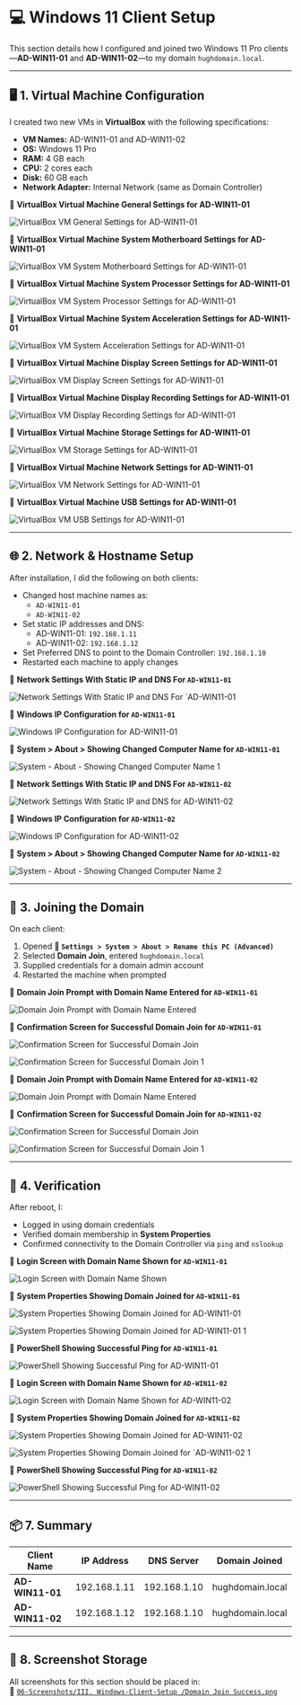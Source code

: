 # 💻 Windows 11 Client Setup

This section details how I configured and joined two Windows 11 Pro clients—**AD-WIN11-01** and **AD-WIN11-02**—to my domain `hughdomain.local`.

---

## 🖥️ 1. Virtual Machine Configuration

I created two new VMs in **VirtualBox** with the following specifications:

- **VM Names:** AD-WIN11-01 and AD-WIN11-02
- **OS:** Windows 11 Pro
- **RAM:** 4 GB each
- **CPU:** 2 cores each
- **Disk:** 60 GB each
- **Network Adapter:** Internal Network (same as Domain Controller)

📸 **VirtualBox Virtual Machine General Settings for AD-WIN11-01**

![VirtualBox VM General Settings for AD-WIN11-01](https://github.com/user-attachments/assets/8da28c73-02bf-4688-b908-1af65d8b30e5)

📸 **VirtualBox Virtual Machine System Motherboard Settings for AD-WIN11-01**

![VirtualBox VM System Motherboard Settings for AD-WIN11-01](https://github.com/user-attachments/assets/dd51caf8-2558-497c-baf8-6e6b83042bf2)

📸 **VirtualBox Virtual Machine System Processor Settings for AD-WIN11-01**

![VirtualBox VM System Processor Settings for AD-WIN11-01](https://github.com/user-attachments/assets/3febf267-9362-45f6-be6c-7edb8149189e)

📸 **VirtualBox Virtual Machine System Acceleration Settings for AD-WIN11-01**

![VirtualBox VM System Acceleration Settings for AD-WIN11-01](https://github.com/user-attachments/assets/82c218ca-a10f-4561-94cc-53fd3d8738a7)

📸 **VirtualBox Virtual Machine Display Screen Settings for AD-WIN11-01**

![VirtualBox VM Display Screen Settings for AD-WIN11-01](https://github.com/user-attachments/assets/5395c314-ac3d-4826-b21a-bfc9ed74732a)

📸 **VirtualBox Virtual Machine Display Recording Settings for AD-WIN11-01**

![VirtualBox VM Display Recording Settings for AD-WIN11-01](https://github.com/user-attachments/assets/76037d83-952d-4d58-bc2e-4bf21267e024)

📸 **VirtualBox Virtual Machine Storage Settings for AD-WIN11-01**

![VirtualBox VM Storage Settings for AD-WIN11-01](https://github.com/user-attachments/assets/c7329dad-1fd4-4999-af5e-d28656bbda93)

📸 **VirtualBox Virtual Machine Network Settings for AD-WIN11-01**

![VirtualBox VM Network Settings for AD-WIN11-01](https://github.com/user-attachments/assets/e6e8b8a7-8baa-4498-84a7-448d5aabf7e7)

📸 **VirtualBox Virtual Machine USB Settings for AD-WIN11-01**

![VirtualBox VM USB Settings for AD-WIN11-01](https://github.com/user-attachments/assets/e2219acf-0c0d-4e36-84a4-edfbcf93e087)


---

## 🌐 2. Network & Hostname Setup

After installation, I did the following on both clients:

- Changed host machine names as:
  - `AD-WIN11-01`
  - `AD-WIN11-02`
- Set static IP addresses and DNS:
  - AD-WIN11-01: `192.168.1.11`
  - AD-WIN11-02: `192.168.1.12`
- Set Preferred DNS to point to the Domain Controller: `192.168.1.10`
- Restarted each machine to apply changes

📸 **Network Settings With Static IP and DNS For `AD-WIN11-01`**

![Network Settings With Static IP and DNS For `AD-WIN11-01](https://github.com/user-attachments/assets/56804e76-f1bd-4fa3-9dfe-b085a1fe9e43)

📸 **Windows IP Configuration for `AD-WIN11-01`**

![Windows IP Configuration for AD-WIN11-01](https://github.com/user-attachments/assets/365b1b19-fbcc-42b7-b29f-724e88b716a2)

📸 **System > About > Showing Changed Computer Name for `AD-WIN11-01`**

![System - About - Showing Changed Computer Name 1](https://github.com/user-attachments/assets/1e124501-0f94-413e-a88c-3681087c3c99)

📸 **Network Settings With Static IP and DNS For `AD-WIN11-02`**

![Network Settings With Static IP and DNS for AD-WIN11-02](https://github.com/user-attachments/assets/de6ebac8-5a3a-4c6e-8197-cbe4b5aaec2c)

📸 **Windows IP Configuration for `AD-WIN11-02`**

![Windows IP Configuration for AD-WIN11-02](https://github.com/user-attachments/assets/4dff8c8c-ee88-4877-974f-5e48629e5403)

📸 **System > About > Showing Changed Computer Name for `AD-WIN11-02`**

![System - About - Showing Changed Computer Name 2](https://github.com/user-attachments/assets/ebaa5a2f-a68b-498c-bb81-586313001efc)

---

## 🏢 3. Joining the Domain

On each client:

1. Opened **📂 `Settings > System > About > Rename this PC (Advanced)`**
2. Selected **Domain Join**, entered `hughdomain.local`
3. Supplied credentials for a domain admin account
4. Restarted the machine when prompted

📸 **Domain Join Prompt with Domain Name Entered for `AD-WIN11-01`**

![Domain Join Prompt with Domain Name Entered](https://github.com/user-attachments/assets/dc7540d2-de7f-4f32-be2b-fcf0998c53f1)

📸 **Confirmation Screen for Successful Domain Join for `AD-WIN11-01`**

![Confirmation Screen for Successful Domain Join](https://github.com/user-attachments/assets/84a03122-8d70-48ac-b7d3-e7a9b464722f)

![Confirmation Screen for Successful Domain Join 1](https://github.com/user-attachments/assets/06c695ad-39af-4467-b560-ba8d8d600e10)

📸 **Domain Join Prompt with Domain Name Entered for `AD-WIN11-02`**

![Domain Join Prompt with Domain Name Entered](https://github.com/user-attachments/assets/fc5bfcb1-afc5-46ba-8c8b-b49768ae6981)

📸 **Confirmation Screen for Successful Domain Join for `AD-WIN11-02`**

![Confirmation Screen for Successful Domain Join](https://github.com/user-attachments/assets/4c02ba18-e465-4167-8d42-c2b24110f5b1)

![Confirmation Screen for Successful Domain Join 1](https://github.com/user-attachments/assets/11c484a7-0a8d-4b4f-bffd-3ae36bce120b)

---

## 🧪 4. Verification

After reboot, I:

- Logged in using domain credentials
- Verified domain membership in **System Properties**
- Confirmed connectivity to the Domain Controller via `ping` and `nslookup`

📸 **Login Screen with Domain Name Shown for `AD-WIN11-01`**

![Login Screen with Domain Name Shown](https://github.com/user-attachments/assets/274cf1f4-eb0f-44ae-ab44-1d409e46a0f6)

📸 **System Properties Showing Domain Joined for `AD-WIN11-01`**

![System Properties Showing Domain Joined for AD-WIN11-01](https://github.com/user-attachments/assets/d7485c50-4ec7-49ae-9c57-408af1c04805)

![System Properties Showing Domain Joined for AD-WIN11-01 1](https://github.com/user-attachments/assets/078d82c9-d8b5-4358-989f-a4d117e2f325)

📸 **PowerShell Showing Successful Ping for `AD-WIN11-01`**

![PowerShell Showing Successful Ping for AD-WIN11-01](https://github.com/user-attachments/assets/50dd00b4-3f81-4c54-b04c-46bc46c799b1)

📸 **Login Screen with Domain Name Shown for `AD-WIN11-02`**

![Login Screen with Domain Name Shown for AD-WIN11-02](https://github.com/user-attachments/assets/075477de-4a29-447c-ac33-9bc3f6d183c0)

📸 **System Properties Showing Domain Joined for `AD-WIN11-02`**

![System Properties Showing Domain Joined for AD-WIN11-02](https://github.com/user-attachments/assets/1af06e6d-98de-4f18-bb8b-71212c4c8d72)

![System Properties Showing Domain Joined for `AD-WIN11-02 1](https://github.com/user-attachments/assets/85a4ccff-926f-42a3-8109-6ec644499254)

📸 **PowerShell Showing Successful Ping for `AD-WIN11-02`**

![PowerShell Showing Successful Ping for AD-WIN11-02](https://github.com/user-attachments/assets/fb275185-9eb9-4eea-90ec-8f8ab4f7ac1b)

---

## 📦 7. Summary

| Client Name         | IP Address    | DNS Server     | Domain Joined    |
|---------------------|---------------|----------------|------------------|
| **AD-WIN11-01**     | 192.168.1.11  | 192.168.1.10   | hughdomain.local |
| **AD-WIN11-02**     | 192.168.1.12  | 192.168.1.10   | hughdomain.local |

---

## 📁 8. Screenshot Storage

All screenshots for this section should be placed in:  
📂 [`06-Screenshots/III. Windows-Client-Setup
/Domain Join Success.png`](https://github.com/Hugh-Kumbi/Hugh-Kumbi-Active-Directory-Lab/blob/main/06-Screenshots/III.%20Windows-Client-Setup/README.md)
